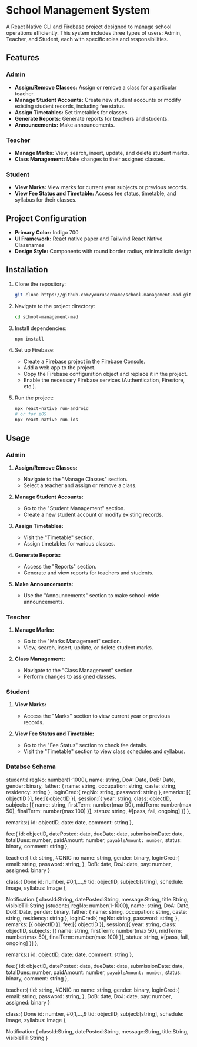 # School Management System

A React Native CLI and Firebase project designed to manage school operations efficiently. This system includes three types of users: Admin, Teacher, and Student, each with specific roles and responsibilities.

## Features

### Admin
- **Assign/Remove Classes:** Assign or remove a class for a particular teacher.
- **Manage Student Accounts:** Create new student accounts or modify existing student records, including fee status.
- **Assign Timetables:** Set timetables for classes.
- **Generate Reports:** Generate reports for teachers and students.
- **Announcements:** Make announcements.

### Teacher
- **Manage Marks:** View, search, insert, update, and delete student marks.
- **Class Management:** Make changes to their assigned classes.

### Student
- **View Marks:** View marks for current year subjects or previous records.
- **View Fee Status and Timetable:** Access fee status, timetable, and syllabus for their classes.

## Project Configuration
- **Primary Color:** Indigo 700
- **UI Framework:** React native paper and Tailwind React Native Classnames
- **Design Style:** Components with round border radius, minimalistic design

## Installation

1. Clone the repository:
    ```bash
    git clone https://github.com/yourusername/school-management-mad.git
    ```
2. Navigate to the project directory:
    ```bash
    cd school-management-mad
    ```
3. Install dependencies:
    ```bash
    npm install
    ```
4. Set up Firebase:
   - Create a Firebase project in the Firebase Console.
   - Add a web app to the project.
   - Copy the Firebase configuration object and replace it in the project.
   - Enable the necessary Firebase services (Authentication, Firestore, etc.).

5. Run the project:
    ```bash
    npx react-native run-android
    # or for iOS
    npx react-native run-ios
    ```

## Usage

### Admin
1. **Assign/Remove Classes:**
   - Navigate to the "Manage Classes" section.
   - Select a teacher and assign or remove a class.

2. **Manage Student Accounts:**
   - Go to the "Student Management" section.
   - Create a new student account or modify existing records.

3. **Assign Timetables:**
   - Visit the "Timetable" section.
   - Assign timetables for various classes.

4. **Generate Reports:**
   - Access the "Reports" section.
   - Generate and view reports for teachers and students.

5. **Make Announcements:**
   - Use the "Announcements" section to make school-wide announcements.

### Teacher
1. **Manage Marks:**
   - Go to the "Marks Management" section.
   - View, search, insert, update, or delete student marks.

2. **Class Management:**
   - Navigate to the "Class Management" section.
   - Perform changes to assigned classes.

### Student
1. **View Marks:**
   - Access the "Marks" section to view current year or previous records.

2. **View Fee Status and Timetable:**
   - Go to the "Fee Status" section to check fee details.
   - Visit the "Timetable" section to view class schedules and syllabus.

### Databse Schema
student:{
	regNo: number(1-1000),
	name: string,
	DoA: Date,
	DoB: Date,
	gender: binary,
	father: {
		name: string,
		occupation: string,
		caste: string,
		residency: string
	},
	loginCred:{
		regNo: string,
		password: string
	},
	remarks: [{ objectID }],
	fee:[{ objectID }],
	session:[{
		year: string,
		class: objectID,
		subjects: [{
			name: string,
			firstTerm: number(max 50),
			midTerm: number(max 50),
			finalTerm: number(max 100)
		}],
		status: string, #[pass, fail, ongoing]
	}]
},

remarks:{
	id:	objectID,
	date: date,
	comment: string
},

fee:{
	id: objectID,
	datePosted: date,
	dueDate: date,
	submissionDate: date,
	totalDues: number,
	paidAmount: number,
	`payableAmount: number`,
	status: binary,
	comment: string
},

teacher:{
	tid: string, #CNIC no
	name: string,
	gender: binary,
	loginCred:{
		email: string,
		password: string,
	},
	DoB: date,
	DoJ: date,
	pay: number,
	assigned: binary
}


class:{					Done
	id: number, #0,1,...,9
	tid: objectID,
	subject:[string],
	schedule: Image,
	syllabus: Image
},



Notification:{
	classId:String,
	datePosted:String,
	message:String,
	title:String,
	visibleTill:String
}student:{
	regNo: number(1-1000),
	name: string,
	DoA: Date,
	DoB: Date,
	gender: binary,
	father: {
		name: string,
		occupation: string,
		caste: string,
		residency: string
	},
	loginCred:{
		regNo: string,
		password: string
	},
	remarks: [{ objectID }],
	fee:[{ objectID }],
	session:[{
		year: string,
		class: objectID,
		subjects: [{
			name: string,
			firstTerm: number(max 50),
			midTerm: number(max 50),
			finalTerm: number(max 100)
		}],
		status: string, #[pass, fail, ongoing]
	}]
},

remarks:{
	id:	objectID,
	date: date,
	comment: string
},

fee:{
	id: objectID,
	datePosted: date,
	dueDate: date,
	submissionDate: date,
	totalDues: number,
	paidAmount: number,
	`payableAmount: number`,
	status: binary,
	comment: string
},

teacher:{
	tid: string, #CNIC no
	name: string,
	gender: binary,
	loginCred:{
		email: string,
		password: string,
	},
	DoB: date,
	DoJ: date,
	pay: number,
	assigned: binary
}


class:{					Done
	id: number, #0,1,...,9
	tid: objectID,
	subject:[string],
	schedule: Image,
	syllabus: Image
},



Notification:{
	classId:String,
	datePosted:String,
	message:String,
	title:String,
	visibleTill:String
}


